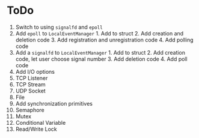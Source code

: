 # ToDo
 1. Switch to using `signalfd` and `epoll`
   1. Add `epoll` to `LocalEventManager`
     1. Add to struct
     2. Add creation and deletion code
     3. Add registration and unregistration code
     4. Add polling code
   2. Add a `signalfd` to `LocalEventManager`
     1. Add to struct
     2. Add creation code, let user choose signal number
     3. Add deletion code
     4. Add poll code
 2. Add I/O options
   1. TCP Listener
   2. TCP Stream
   3. UDP Socket
   4. File
 3. Add synchronization primitives
   1. Semaphore
   2. Mutex
   3. Conditional Variable
   4. Read/Write Lock